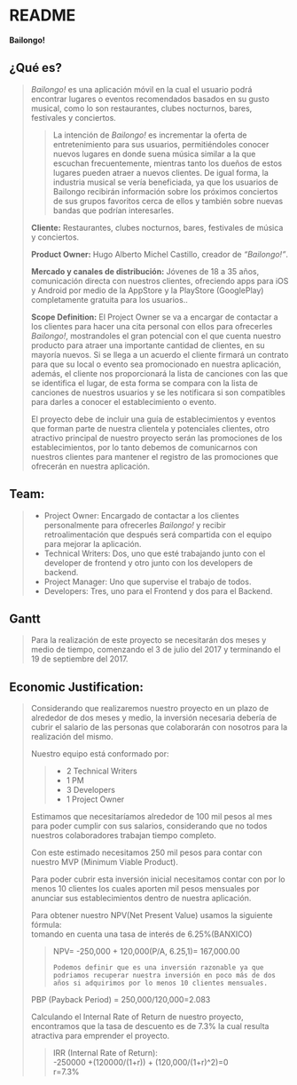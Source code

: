 <!DOCTYPE html>
<html>
<head>
<meta charset="utf-8">
<meta name="viewport" content="width=device-width, initial-scale=1.0">

<link rel="stylesheet" href="https://stackedit.io/res-min/themes/base.css" />

</head>
<body><div class="container"><h1 id="readme"> <strong>README</strong></h1>

<p><strong>Bailongo!</strong></p>

<h2 id="qué-es">¿Qué es?</h2>

<blockquote>
  <p><em>Bailongo!</em>  es una aplicación móvil en la cual el usuario podrá encontrar lugares o eventos recomendados basados en su gusto musical, como lo son restaurantes, clubes nocturnos, bares, festivales y conciertos.</p>
  
  <blockquote>
    <p>La intención de <em>Bailongo!</em> es incrementar la oferta de entretenimiento para sus usuarios, permitiéndoles conocer nuevos lugares en donde suena música similar a la que escuchan frecuentemente, mientras tanto los dueños de estos lugares pueden atraer a nuevos clientes. De igual forma, la industria musical se vería beneficiada, ya que los usuarios de Bailongo recibirán información sobre los próximos conciertos de sus grupos favoritos cerca de ellos y también sobre nuevas bandas que podrían interesarles.</p>
  </blockquote>
  
  <p><strong>Cliente:</strong> Restaurantes, clubes nocturnos, bares, festivales de música y conciertos.</p>
  
  <p><strong>Product Owner:</strong> Hugo Alberto Michel Castillo, creador de <em>“Bailongo!”</em>.</p>
  
  <p><strong>Mercado y canales de distribución:</strong> Jóvenes de 18 a 35 años, comunicación directa con nuestros clientes, ofreciendo apps para iOS y Android por medio de la AppStore y la PlayStore (GooglePlay) completamente gratuita para los usuarios.. </p>
  
  <p><strong>Scope Definition:</strong> El Project Owner se va a encargar de contactar a los clientes para hacer una cita personal con ellos para ofrecerles <em>Bailongo!</em>, mostrandoles el gran potencial con el que cuenta nuestro producto para atraer una importante cantidad de clientes, en su mayoría nuevos. Si se llega a un acuerdo el cliente firmará un contrato para que su local o evento sea promocionado en nuestra aplicación, además, el cliente nos proporcionará la lista de canciones con las que se identifica el lugar, de esta forma se compara con la lista de canciones de nuestros usuarios y se les notificara si son compatibles para darles a conocer el establecimiento o evento.   </p>
  
  <p>El proyecto debe de incluir una guía de establecimientos y eventos que forman parte de nuestra clientela y potenciales clientes, otro atractivo principal de nuestro proyecto serán las promociones de los establecimientos, por lo tanto debemos de comunicarnos con nuestros clientes para mantener el registro de las promociones que ofrecerán en nuestra aplicación.</p>
</blockquote>

<h2 id="team">Team:</h2>

<blockquote>
  <ul>
  <li>Project Owner: Encargado de contactar a los clientes personalmente para ofrecerles <em>Bailongo!</em> y recibir retroalimentación que después será compartida con el equipo para mejorar la aplicación.</li>
  <li>Technical Writers: Dos, uno que esté trabajando junto con el developer de frontend y otro junto con los developers de backend.</li>
  <li>Project Manager: Uno que supervise el trabajo de todos.</li>
  <li>Developers: Tres, uno para el Frontend y dos para el Backend.</li>
  </ul>
</blockquote>

<h2 id="gantt">Gantt</h2>

<blockquote>
  <p>Para la realización de este proyecto se necesitarán dos meses y medio de tiempo, comenzando el 3 de julio del 2017 y terminando el 19 de septiembre del 2017.</p>
</blockquote>



<h2 id="economic-justification">Economic Justification:</h2>

<blockquote>
  <p>Considerando que realizaremos nuestro proyecto en un plazo de alrededor de dos meses y medio, la inversión necesaria debería de cubrir el salario de las personas que colaborarán con nosotros para la realización del mismo.</p>
  
  <p>Nuestro equipo está conformado por: </p>
  
  <blockquote>
    <ul>
    <li>2 Technical Writers</li>
    <li>1 PM</li>
    <li>3 Developers</li>
    <li>1 Project Owner</li>
    </ul>
  </blockquote>
  
  <p>Estimamos que necesitaríamos alrededor de 100 mil pesos al mes para poder cumplir con sus salarios, considerando que no todos nuestros colaboradores trabajan tiempo completo.</p>
  
  <p>Con este estimado necesitamos 250 mil pesos para contar con nuestro MVP (Minimum Viable Product). </p>
  
  <p>Para poder cubrir esta inversión inicial necesitamos contar con por lo menos 10 clientes los cuales aporten  mil pesos mensuales por anunciar sus establecimientos dentro de nuestra aplicación.</p>
  
  <p>Para obtener nuestro NPV(Net Present Value) usamos la siguiente fórmula: <br>
  tomando en cuenta una tasa de interés de 6.25%(BANXICO)</p>
  
  <blockquote>
    <p>NPV= -250,000 + 120,000(P/A, 6.25,1)= 167,000.00</p>
    
    Podemos definir que es una inversión razonable ya que podriamos recuperar nuestra inversión en poco más de dos años si adquirimos por lo menos 10 clientes mensuales.
  </blockquote>
  
  <p>PBP (Payback Period) = 250,000/120,000=2.083</p>
  
  <p>Calculando el Internal Rate of Return de nuestro proyecto, encontramos que la tasa de descuento es de 7.3% la cual resulta atractiva para emprender el proyecto. </p>
  
  <blockquote>
    <p>IRR (Internal Rate of Return): <br>
        -250000 +(120000/(1+r)) + (120,000/(1+r)^2)=0 <br>
        r=7.3%</p>
  </blockquote>
</blockquote></div></body>
</html>
